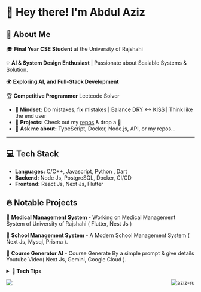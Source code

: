 
# 👋 Hey there! I'm Abdul Aziz


## 🚀 About Me  
🎓 **Final Year CSE Student** at the University of Rajshahi   

💡 **AI & System Design Enthusiast** | Passionate about Scalable Systems & Solution.

🌍 **Exploring AI, and Full-Stack Development**  

🏆 **Competitive Programmer** Leetcode Solver

<ul>
        <li>
            <b>🧠 Mindset:</b>
            Do mistakes, fix mistakes | Balance <a href="https://de.wikipedia.org/wiki/Don%E2%80%99t_repeat_yourself">DRY</a> <->  
            <a href="https://de.wikipedia.org/wiki/KISS-Prinzip">KISS</a> | Think like the end user
        </li>
        <li>
            💼 <b>Projects:</b>  
            Check out my <a href="https://github.com/Aziz-Ru?tab=repositories">repos</a> & drop a 🌟
        </li>
        <li>
            🤔 <b>Ask me about:</b>  
            TypeScript, Docker, Node.js, API, or my repos...
        </li>
</ul>  

<hr>

## 💻 Tech Stack  
- **Languages:** C/C++, Javascript, Python , Dart
- **Backend:** Node Js, PostgreSQL, Docker, CI/CD
- **Frontend:** React Js, Next Js, Flutter

## 🔥 Notable Projects  
🔹 **Medical Management System** - Working on Medical Management System of University of Rajshahi ( Flutter, Nest Js )

🔹 **School Management System** - A Modern School Management System ( Next Js, Mysql, Prisma ).

🔹 **Course Generator AI** - Course Generate By a simple prompt  & give details Youtube Video( Next Js, Gemini, Google Cloud ).




<details>
  <summary><b>🔮 Tech Tips</b></summary>

  Here are some technologies I use and recommend you try.<br>
  This list is in no particular order, and I've tried many more.<br>


<p >
   
![C](https://img.shields.io/badge/c-%2300599C.svg?style=for-the-badge&logo=c)
![C++](https://img.shields.io/badge/c++-%2300599C.svg?style=for-the-badge&logo=c%2B%2B&logoColor=white)
![VIM](https://img.shields.io/badge/vim-00ff78?style=for-the-badge&logo=vim&logoColor=black)
![HTML5](https://img.shields.io/badge/HTML-%23E34F26?style=for-the-badge&logo=html5&logoColor=white)
![CSS3](https://img.shields.io/badge/css3-%231572B6.svg?style=for-the-badge&logo=css3&logoColor=white)
![TailwindCss](https://img.shields.io/badge/TailwindCss-%25%23cd1ad6?style=for-the-badge&logo=tailwindcss&logoColor=black&color=%23cd1ad6)
![JavaScript](https://img.shields.io/badge/javascript-%23323330.svg?style=for-the-badge&logo=javascript&logoColor=%23F7DF1E)
![NodeJs](https://img.shields.io/badge/NodeJs-%25%23cd1ad6?style=for-the-badge&logo=javascript&logoColor=black&color=%231ab4d6)
![Express](https://img.shields.io/badge/Express-%25%23cd1ad6?style=for-the-badge&logo=express&logoColor=white&color=%231e353b)
![MongoDB](https://img.shields.io/badge/MongoDB-green?style=for-the-badge&logo=mongodb&logoColor=black&color=%23195915)
![Prisma](https://img.shields.io/badge/Prisma-green?style=for-the-badge&logo=prisma&logoColor=black&color=%238a97ff)
![MySQL](https://img.shields.io/badge/mysql-%2300f.svg?style=for-the-badge&logo=mysql&logoColor=white)
![React](https://img.shields.io/badge/React-%23323330.svg?style=for-the-badge&logo=React&logoColor=White&color=White)
![NextJs](https://img.shields.io/badge/NextJs-%25%23cd1ad6?style=for-the-badge&logo=vercel&logoColor=black&color=%23632378)
![Python](https://img.shields.io/badge/Python-orange?style=for-the-badge&logo=python&logoColor=blue&color=%9cb3bc)
![Django](https://img.shields.io/badge/Django-green?style=for-the-badge&logo=django&logoColor=black&color=%230ee66f)
![POSTMAN](https://img.shields.io/badge/postman-f4511e?style=for-the-badge&logo=postman&logoColor=black)
![VSCode](https://img.shields.io/badge/VsCOde-green?style=for-the-badge&logoColor=black&color=%23136fe8)
![NPM](https://img.shields.io/badge/NPM-green?style=for-the-badge&logo=npm&logoColor=white&color=%23ab2247)
![Typescript](https://img.shields.io/badge/typescript-green?style=for-the-badge&logo=typescript&logoColor=black&color=%2399ff90)
![Redux](https://img.shields.io/badge/redux-green?style=for-the-badge&logo=redux&logoColor=white&color=%23b323cc)
![Firebase](https://img.shields.io/badge/Firebase-green?style=for-the-badge&logo=firebase&logoColor=black&color=%23cca423)
![Flutter](https://img.shields.io/badge/Flutter-green?style=for-the-badge&logo=flutter&logoColor=black&color=%23237dcc)
![Linux](https://img.shields.io/badge/Linux-green?style=for-the-badge&logo=linux&logoColor=white&color=%23000000)
![UBUNTU](https://img.shields.io/badge/ubuntu-maroon?style=for-the-badge&logo=ubuntu&logoColor=black)
![GIT](https://img.shields.io/badge/GIt-green?style=for-the-badge&logo=git&logoColor=white&color=%23cc6123)
![GITHUB](https://img.shields.io/badge/GITHUB-0000ff?style=for-the-badge&logo=github&logoColor=black)

</p>

</details>


<p align="center">
<img align="left" src="https://github-readme-stats.vercel.app/api?username=Aziz-Ru&show_icons=true&theme=react"/>

<img align="right"  src="https://github-readme-stats.vercel.app/api/top-langs?username=aziz-ru&show_icons=true&locale=en&layout=compact" alt="aziz-ru" />
</p>






   
 





